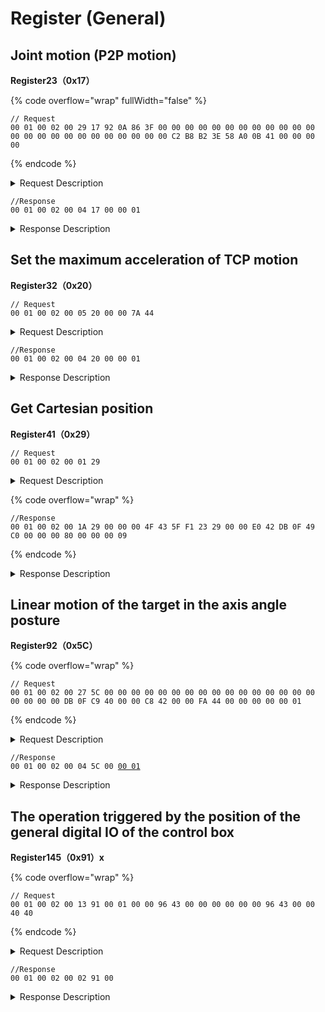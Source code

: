# Register (General)

## Joint motion (P2P motion)

**Register23（0x17）**

{% code overflow="wrap" fullWidth="false" %}
```
// Request
00 01 00 02 00 29 17 92 0A 86 3F 00 00 00 00 00 00 00 00 00 00 00 00 00 00 00 00 00 00 00 00 00 00 00 00 C2 B8 B2 3E 58 A0 0B 41 00 00 00 00
```
{% endcode %}

<details>

<summary>Request Description</summary>

{% code overflow="wrap" %}
```
//00 01    U16, Transaction ID
//00 02    U16, Protocol Identifier
//00 29    U16, Length 
//17       U8, Register
//92 0A 86 3F    fp32, Joint1（J1=π/3）
//00 00 00 00    fp32, Joint2（J2=0）
//00 00 00 00    fp32, Joint3（J3=0）
//00 00 00 00    fp32, Joint4（J4=0）
//00 00 00 00    fp32, Joint5（J5=0）
//00 00 00 00    fp32, Joint6（J6=0）
//00 00 00 00    fp32, Joint7（J7=0）
//C2 B8 B2 3E    fp32, speed=20*π/180rad/s
//58 A0 0B 41    fp32, acceleration=500*π/180rad/s2
//00 00 00 00    fp32, motion time=0
```
{% endcode %}

</details>

```
//Response
00 01 00 02 00 04 17 00 00 01
```

<details>

<summary>Response Description</summary>

```
//00 01    U16, Transaction ID
//00 02    U16, Protocol Identifier
//00 29    U16, Length 
//17       U8, Register
//00       U8, State
//00 01    U16, Parameter
```

</details>

##

## Set the maximum acceleration of TCP motion

**Register32（0x20）**

```
// Request
00 01 00 02 00 05 20 00 00 7A 44
```

<details>

<summary>Request Description</summary>

```
//00 01    U16, Transaction ID
//00 02    U16, Protocol Identifier
//00 05    U16, Length 
//20       U8, Register
//00 00 7A 44    fp32, maxacc=1000mm/s2
```

</details>

```
//Response
00 01 00 02 00 04 20 00 00 01
```

<details>

<summary>Response Description</summary>

```
//00 01    U16, Transaction ID
//00 02    U16, Protocol Identifier
//00 04    U16, Length 
//20       U8, Register
//00       U8, State
```

</details>



## Get Cartesian position

**Register41（0x29）**

```
// Request
00 01 00 02 00 01 29
```

<details>

<summary>Request Description</summary>

```
//00 01    U16, Transaction ID
//00 02    U16, Protocol Identifier
//00 01    U16, Length 
//29       U8, Register
```

</details>

{% code overflow="wrap" %}
```
//Response
00 01 00 02 00 1A 29 00 00 00 4F 43 5F F1 23 29 00 00 E0 42 DB 0F 49 C0 00 00 00 80 00 00 00 09
```
{% endcode %}

<details>

<summary>Response Description</summary>

```
//00 01    U16, Transaction ID
//00 02    U16, Protocol Identifier
//00 1A    U16, Length 
//29       U8, Register
//00       U8, State
//00 00 4F 43	fp32, x=207mm
//00 00 00 00	fp32,y=0mm
//00 00 E0 42	fp32,z=112mm
//DB 0F 49 40	fp32,roll=π
//00 00 00 00	fp32,pitch=0
//00 00 00 00	fp32,yaw=0
```

</details>



## Linear motion of the target in the axis angle posture

**Register92（0x5C）**

{% code overflow="wrap" %}
```
// Request
00 01 00 02 00 27 5C 00 00 00 00 00 00 00 00 00 00 00 00 00 00 00 00 00 00 00 00 DB 0F C9 40 00 00 C8 42 00 00 FA 44 00 00 00 00 00 01
```
{% endcode %}

<details>

<summary>Request Description</summary>

{% code overflow="wrap" %}
```
//00 01    U16, Transaction ID
//00 02    U16, Protocol Identifier
//00 27    U16, Length 
//5C       U8, Register
//00 00 00 00	fp32,  X=0mm
//00 00 00 00	fp32,  Y=0mm
//00 00 00 00	fp32,  Z=0mm
//00 00 00 00	fp32,  Rx=0
//00 00 00 00	fp32,  Ry=0
//DB 0F C9 40	fp32,  Rz=2π
//00 00 C8 42	fp32,  speed=100mm/s
//00 00 FA 44	fp32,  acceleration=2000mm/s2
//00 00 00 00	fp32,  motion time=0

//00  U8
Motion coordinate system: 
0: represents base coordinate system motion
1: represents tool coordinate system motion

//01  U8
absolute pose
If the motion coordinate system is the base coordinate system
0: represents the given pose is an absolute pose
1: represents the given pose is a relative pose
 the given parameters 1-6 coordinates are based on the current an offset of position
```
{% endcode %}

</details>

<pre data-overflow="wrap"><code>//Response
00 01 00 02 00 04 5C 00 <a data-footnote-ref href="#user-content-fn-1">00 01</a>
</code></pre>

<details>

<summary>Response Description</summary>

```
//00 01    U16, Transaction ID
//00 02    U16, Protocol Identifier
//00 04    U16, Length 
//5C       U8, Register
//00       U8, State
//00 01    U16, Parameter
```

</details>

## The operation triggered by the position of the general digital IO of the control box

**Register145（0x91）x**

{% code overflow="wrap" %}
```
// Request
00 01 00 02 00 13 91 00 01 00 00 96 43 00 00 00 00 00 00 96 43 00 00 40 40
```
{% endcode %}

<details>

<summary>Request Description</summary>

```
//00 01    U16, Transaction ID
//00 02    U16, Protocol Identifier
//00 13    U16, Length 
//91       U8, Register
//00	   U8, iomum=0
//01	   U8, on:1, off:0
//00 00 96 43	fp21, x=300
//00 00 00 00	fp21, y=0
//00 00 96 43	fp21, z=300
//00 00 40 40	fp21, Tolerance radiustol_r=3

```

</details>

```
//Response
00 01 00 02 00 02 91 00
```

<details>

<summary>Response Description</summary>

```
//00 01    U16, Transaction ID
//00 02    U16, Protocol Identifier
//00 13    U16, Length 
//91       U8, Register
//00       U8, State
```

</details>







[^1]: 
